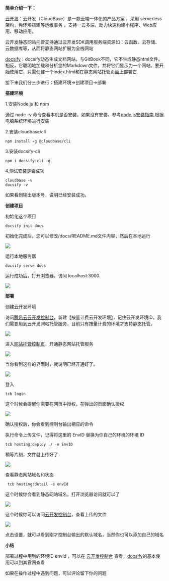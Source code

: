 **简单介绍一下：**

[云开发](https://console.cloud.tencent.com/tcb)：云开发（CloudBase）是一款云端一体化的产品方案 ，采用 serverless 架构，免环境搭建等运维事务 ，支持一云多端，助力快速构建小程序、Web应用、移动应用。

云开发静态网站托管支持通过云开发SDK调用服务端资源如：云函数、云存储、云数据库等，从而将静态网站扩展为全栈网站

[docsify](https://docsify.js.org/)：docsify动态生成文档网站。与GitBook不同，它不生成静态html文件。相反，它聪明地加载和分析您的Markdown文件，并将它们显示为一个网站。要开始使用它，只需创建一个index.html和在静态网站托管页面上部署它.

接下来我们分三步进行：搭建环境→创建项目→部署

**搭建环境**

1.安装Node.js 和 npm

通过 node -v 命令查看本机是否安装，如果没有安装，参考[node.js安装指南 ](https://nodejs.org/zh-cn/download/)根据电脑系统环境进行安装

2.安装cloudbase/cli

```
npm install -g @cloudbase/cli
```

3.安装docsify-cli

```
npm i docsify-cli -g
```

4.测试安装是否成功

```
cloudbase -v
docsify -v
```

如果看到输出版本号，说明已经安装成功。

**创建项目**

初始化这个项目

```
docsify init docs
```

初始化完成后，您可以修改/docs/README.md文件内容，然后在本地运行

![](https://ask.qcloudimg.com/http-save/4744530/5yh4jmxtt3.png)

运行本地服务器

```
docsify serve docs
```

运行成功后，打开浏览器，访问 localhost:3000

![](https://ask.qcloudimg.com/http-save/4744530/dcemg4a3vl.png)

**部署**

创建云开发环境

访问[腾讯云云开发控制台](https://console.cloud.tencent.com/tcb)，新建【按量计费云开发环境】，记住云开发环境ID，我们需要用到云开发网站托管服务，目前只有按量计费的环境才支持静态托管。

![](https://ask.qcloudimg.com/http-save/4744530/cv9czwe7o6.png)  

进入[网站托管控制页](https://console.cloud.tencent.com/tcb/hosting)，开通静态网站托管服务

![](https://ask.qcloudimg.com/http-save/4744530/4zjoq9r78p.png)

当你看到这样的界面时，就说明已经开通好了。

![](https://ask.qcloudimg.com/developer-images/article/4744530/s323at24zr.png)

登入

```
tcb login
```

这个时候会提醒你需要在网页中授权，在弹出的页面确认授权

![](https://ask.qcloudimg.com/developer-images/article/4744530/5u9479pj7j.png)

确认授权后，你会看到控制台输出相应的命令

执行命令上传文件，记得将这里的 EnvID 替换为你自己的环境的环境 ID

```
tcb hosting:deploy ./ -e EnvID
```

稍等片刻，文件就上传好了

![](https://ask.qcloudimg.com/developer-images/article/4744530/kt6b15kb4r.png)

查看静态网站域名和状态

```
 tcb hosting:detail -e envId 
```

这个时候你会看到静态网站域名，打开浏览器访问就可以了

![](https://ask.qcloudimg.com/developer-images/article/4744530/t87kmwkxvw.png)

这个时候你可以访问[云开发控制台](https://console.cloud.tencent.com/tcb/hosting)，查看上传的文件

![](https://ask.qcloudimg.com/developer-images/article/4744530/dol8plx537.png)

 点击设置，就可以看到刚才控制台输出的默认域名，当然你也可以添加自己的域名 

**小结**

部署过程中用到的环境ID envId ，可以在 [云开发控制台](https://console.cloud.tencent.com/tcb) 查看，[docsify](https://docsify.js.org/)的基本使用可以到其官网查看

如果在操作过程中遇到问题，可以评论留下你的问题